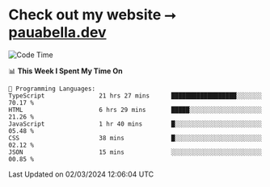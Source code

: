 # Check out my website ⭢ [pauabella.dev](https://pauabella.dev)

<!--START_SECTION:waka-->
![Code Time](http://img.shields.io/badge/Code%20Time-3%2C060%20hrs%2033%20mins-blue)

📊 **This Week I Spent My Time On** 

```text
💬 Programming Languages: 
TypeScript               21 hrs 27 mins      ██████████████████░░░░░░░   70.17 % 
HTML                     6 hrs 29 mins       █████░░░░░░░░░░░░░░░░░░░░   21.26 % 
JavaScript               1 hr 40 mins        █░░░░░░░░░░░░░░░░░░░░░░░░   05.48 % 
CSS                      38 mins             █░░░░░░░░░░░░░░░░░░░░░░░░   02.12 % 
JSON                     15 mins             ░░░░░░░░░░░░░░░░░░░░░░░░░   00.85 % 
```


 Last Updated on 02/03/2024 12:06:04 UTC
<!--END_SECTION:waka-->
